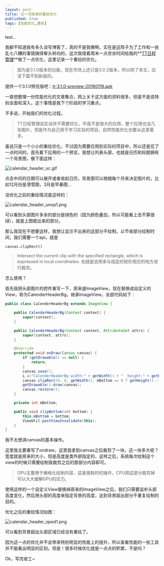 ```yaml
---
layout: post
title: 记一次简单的重绘优化
published: true
tags: [性能优化,重绘]
---
```


test...

我都不知道我有多久没写博客了，真的不是我懒啊，实在是这阵子为了工作和一些乱七八糟的事情搞得晕头转向的，这次我借着周末一点空余时间给我的**[TT日程管理](http://zhushou.360.cn/detail/index/soft_id/2423472)**做了一点优化，这里记录一个重绘的优化。

> 因为是3.1.0版本的功能，现在市场上还只是3.0.2版本，所以除了本文，应该下载不到新版的。

提供一个3.1.0预览版吧：[tl-3.1.0-preview-20160119.apk](https://raw.githubusercontent.com/Kyson/Kyson.github.io/master/files/post_files/%E8%AE%B0%E4%B8%80%E6%AC%A1%E7%AE%80%E5%8D%95%E7%9A%84%E9%87%8D%E7%BB%98%E4%BC%98%E5%8C%96/tl-3.1.0-preview-20160119.apk)

一直想整理一份性能优化的文章集合，网上关于这方面的资料很多，但是不是说特别全面和深入，这个事情是我下个阶段的学习重点。

不多说，开始我们的优化过程。

> TT日程管理说实话并不需要优化，毕竟不是很大的应用，整个应用也没几张图片，但是作为自己用于学习实验的项目，自然性能优化也要从这里着手。

虽说只是一个小小的重绘优化，不过因为需要应用到实际的项目中，所以还是花了一点时间的，首先看下应用的一个预览，我想让列表头部，也就是日历和标题拥有一个背景图，像下面这样：

![calendar_header_sc.gif](https://raw.githubusercontent.com/Kyson/Kyson.github.io/master/images/post_img/%E8%AE%B0%E4%B8%80%E6%AC%A1%E7%AE%80%E5%8D%95%E7%9A%84%E9%87%8D%E7%BB%98%E4%BC%98%E5%8C%96/calendar_header_sc.gif)

点击中间的日期可以展开或者收起日历，背景图可以根据每个月来决定图片的，比如12月份是滑雪图，3月是早春图...

没优化之前的重绘情况是这样的：

![calendar_header_unop1.png](https://raw.githubusercontent.com/Kyson/Kyson.github.io/master/images/post_img/%E8%AE%B0%E4%B8%80%E6%AC%A1%E7%AE%80%E5%8D%95%E7%9A%84%E9%87%8D%E7%BB%98%E4%BC%98%E5%8C%96/calendar_header_unop1.png)

可以看到头部图片多余的部分是绿色的（因为颜色叠加，所以可能看上去不算很绿），就是上图框出来的部分。

那么我现在不想要这样，我想让显示不出来的这部分不绘制，以节省部分绘制时间，我们需要一个api，就是

	canvas.clipRect()

> Intersect the current clip with the specified rectangle, which is expressed in local coordinates.
>也就是说用来与指定的矩形相交的地方进行裁剪。

怎么使用？

首先我把头部图片的控件重写一下，原来是ImageView，现在替换成自定义的View，称为CalenderHeaderBg，继承ImageView。全部代码如下：

```java
public class CalenderHeaderBg extends ImageView {

    public CalenderHeaderBg(Context context) {
        super(context);
    }

    public CalenderHeaderBg(Context context, AttributeSet attrs) {
        super(context, attrs);
    }

    @Override
    protected void onDraw(Canvas canvas) {
        if (getDrawable() == null) {
            return;
        }
        canvas.save();
        L.i("CalenderHeaderBg width:" + getWidth() + "  height:" + getHeight() + "  bottom:" + mBottom);
        canvas.clipRect(0, 0, getWidth(), mBottom == 0 ? getHeight() : mBottom);
        getDrawable().draw(canvas);
        canvas.restore();
    }

    private int mBottom;

    public void clipBottom(int bottom) {
        this.mBottom = bottom;
        ViewUtil.postViewInvalidate(this);
    }
}
```

我不太想讲canvas的基本操作。

这里我主要重写了ondraw，这里我拿到canvas之后裁剪了一块，这一块多大呢？宽度就是原来的大小，但是高度是类外部指定的，这样之后，系统每次绘制这个view的时候只需要绘制我裁剪之后的那部分内容即可。

> GPU主要用于栅格化绘制内容，这是很耗时的操作，CPU把这部分裁剪掉可以大大缓解GPU的压力。

使用这样的一个自定义View替换掉原来的ImageView之后，我们只需要监听头部高度变化，然后用头部的高度来指定背景的高度，达到背景超出部分不重复绘制的目的。

优化之后的重绘情况如图：

![calendar_header_oped1.png](https://raw.githubusercontent.com/Kyson/Kyson.github.io/master/images/post_img/%E8%AE%B0%E4%B8%80%E6%AC%A1%E7%AE%80%E5%8D%95%E7%9A%84%E9%87%8D%E7%BB%98%E4%BC%98%E5%8C%96/calendar_header_oped1.png)

可以看到背景超出头部区域已经没有重绘了。

因为这一点的优化并不会带来特别明显的性能上的提升，所以查看性能的一些工具并不能看出明显的区别。但是！很多时候优化就是一点点的积累，不是吗？

Ok，写完收工~